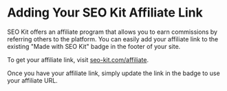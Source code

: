 # Adding Your SEO Kit Affiliate Link

SEO Kit offers an affiliate program that allows you to earn commissions by referring others to the platform. You can easily add your affiliate link to the existing "Made with SEO Kit" badge in the footer of your site.

To get your affiliate link, visit [seo-kit.com/affiliate](https://seo-kit.com/affiliate).

Once you have your affiliate link, simply update the link in the badge to use your affiliate URL.
